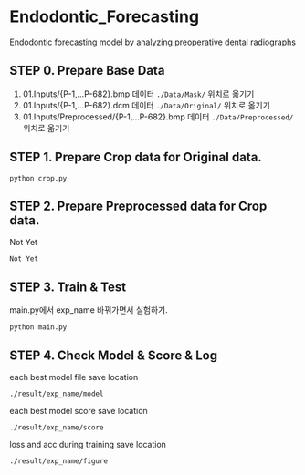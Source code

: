 # Endodontic_Forecasting
Endodontic forecasting model by analyzing preoperative dental radiographs

## STEP 0. Prepare Base Data
1. 01.Inputs/{P-1,...P-682}.bmp 데이터 ```./Data/Mask/``` 위치로 옮기기
2. 01.Inputs/{P-1,...P-682}.dcm 데이터 ```./Data/Original/``` 위치로 옮기기
3. 01.Inputs/Preprocessed/{P-1,...P-682}.bmp 데이터 ```./Data/Preprocessed/``` 위치로 옮기기

## STEP 1. Prepare Crop data for Original data.
```
python crop.py
```

## STEP 2. Prepare Preprocessed data for Crop data.
Not Yet
```
Not Yet
```

## STEP 3. Train & Test
main.py에서 exp_name 바꿔가면서 실험하기.
```
python main.py 
```


## STEP 4. Check Model & Score & Log
each best model file save location
```
./result/exp_name/model
``` 
each best model score save location
```
./result/exp_name/score
``` 
loss and acc during training save location
```
./result/exp_name/figure
```



